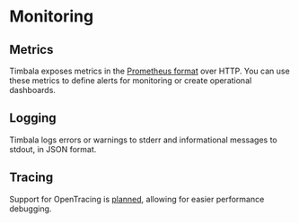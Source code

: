 # Monitoring

## Metrics
Timbala exposes metrics in the [Prometheus format][] over HTTP. You can use these metrics
to define alerts for monitoring or create operational dashboards.

[Prometheus format]: https://prometheus.io/docs/instrumenting/exposition_formats/

## Logging

Timbala logs errors or warnings to stderr and informational messages to
stdout, in JSON format.

## Tracing

Support for OpenTracing is [planned][], allowing for easier performance
debugging.

[planned]: https://github.com/mattbostock/timbala/issues/42
